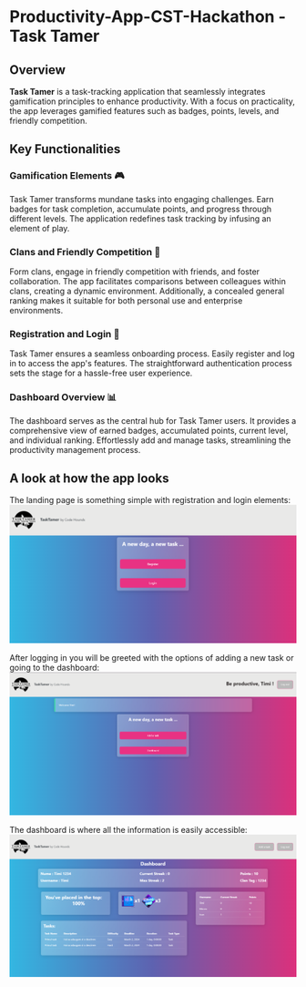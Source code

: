 # Productivity-App-CST-Hackathon - Task Tamer

## Overview

**Task Tamer** is a task-tracking application that seamlessly integrates gamification principles to enhance productivity. With a focus on practicality, the app leverages gamified features such as badges, points, levels, and friendly competition.

## Key Functionalities

### Gamification Elements 🎮

Task Tamer transforms mundane tasks into engaging challenges. Earn badges for task completion, accumulate points, and progress through different levels. The application redefines task tracking by infusing an element of play.

### Clans and Friendly Competition 👥

Form clans, engage in friendly competition with friends, and foster collaboration. The app facilitates comparisons between colleagues within clans, creating a dynamic environment. Additionally, a concealed general ranking makes it suitable for both personal use and enterprise environments.

### Registration and Login 🚀

Task Tamer ensures a seamless onboarding process. Easily register and log in to access the app's features. The straightforward authentication process sets the stage for a hassle-free user experience.

### Dashboard Overview 📊

The dashboard serves as the central hub for Task Tamer users. It provides a comprehensive view of earned badges, accumulated points, current level, and individual ranking. Effortlessly add and manage tasks, streamlining the productivity management process.

## A look at how the app looks

The landing page is something simple with registration and login elements:
![Landing Page](https://github.com/TimiAndrei/Productivity-App-CST-Hackathon/blob/55e5aa14e8d626861e31380aac93f20974011777/resources/project_demo/landing_page.png)

After logging in you will be greeted with the options of adding a new task or going to the dashboard:
![After Logging](https://github.com/TimiAndrei/Productivity-App-CST-Hackathon/blob/55e5aa14e8d626861e31380aac93f20974011777/resources/project_demo/after_logging.png)

The dashboard is where all the information is easily accessible:
![Dashboard](https://github.com/TimiAndrei/Productivity-App-CST-Hackathon/blob/55e5aa14e8d626861e31380aac93f20974011777/resources/project_demo/dashboard.png)
